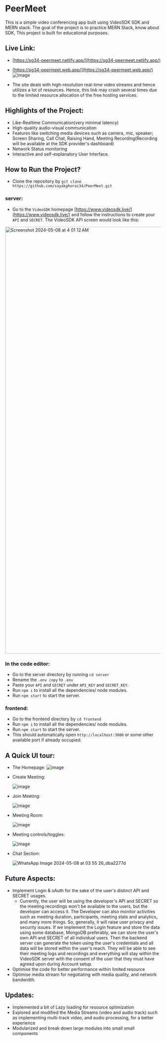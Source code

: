# PeerMeet
This is a simple video conferencing app built using VideoSDK SDK and MERN stack. The goal of the project is to practice MERN Stack, know about SDK,
This project is built for educational purposes. 

## Live Link: 
 - [https://sg34-peermeet.netlify.app/](https://sg34-peermeet.netlify.app/)
 - [https://sg34-peermeet.web.app/](https://sg34-peermeet.web.app/)
   ![image](https://github.com/sayakghorai34/PeerMeet/assets/115321969/572c48a8-75ef-4c2a-abf2-64e165aa6cdb)

 - The site deals with high-resolution real-time video streams and hence utilizes a lot of resources. Hence, this link may crash several times due to the limited resource allocation of the free hosting services.

## Highlights of the Project:
 - Like-Realtime Communication(very minimal latency)
 - High-quality audio-visual communication
 - Features like switching media devices such as camera, mic, speaker; Screen Sharing, Call Chat, Raising Hand, Meeting Recording(Recording will be available at the SDK provider's dashboard)
 - Network Status monitoring
 - Interactive and self-explanatory User Interface.

## How to Run the Project?
 - Clone the repository by `git clone https://github.com/sayakghorai34/PeerMeet.git`
 ### server:
  - Go to the `VideoSDK` homepage [https://www.videosdk.live/](https://www.videosdk.live/) and follow the instructions to create your `API` and `SECRET`.
  The VideoSDK API screen would look like this:
<img width="1383" alt="Screenshot 2024-05-08 at 4 01 12 AM" src="https://github.com/sayakghorai34/PeerMeet/assets/137064671/bd52d43b-ce8e-4362-9b10-e19aa36b9848">

### In the code editor:
  - Go to the server directory by running `cd server`
  - Rename the `.env copy` to `.env`
  - Paste your `API` and `SECRET` under `API_KEY` and `SECRET_KEY`.
  - Run `npm i` to install all the dependencies/ node modules.
  - Run `npm start` to start the server.
### frontend:
  - Go to the frontend directory by `cd frontend`
  - Run `npm i` to install all the dependencies/ node modules.
  - Run `npm start` to start the server.
  - This should automatically open `http://localhost:3000` or some other available port if already occupied.

## A Quick UI tour:  
 - The Homepage:
   ![image](https://github.com/sayakghorai34/PeerMeet/assets/115321969/55a98b7e-d11b-4945-80c3-3054d72c9e26)
 - Create Meeting:
   
   ![image](https://github.com/sayakghorai34/PeerMeet/assets/115321969/6f501c1c-38d7-4108-9c51-f7d03659ec52)
 - Join Meeting:
   
   ![image](https://github.com/sayakghorai34/PeerMeet/assets/115321969/6903d56f-9104-4cda-8b17-86974976505c)
 - Meeting Room:
   
   ![image](https://github.com/sayakghorai34/PeerMeet/assets/115321969/2142e02f-07f6-4cae-82c0-995acb1ff7d5)
 - Meeting controls/toggles:
   
   ![image](https://github.com/sayakghorai34/PeerMeet/assets/115321969/bdf52292-3cfa-4e5e-80ce-3d357e218baa)
 - Chat Section:
   
   ![WhatsApp Image 2024-05-08 at 03 55 26_dba2277d](https://github.com/sayakghorai34/PeerMeet/assets/115321969/d0f00ce3-4652-4ad9-874f-48461af791c1)
## Future Aspects:
  - Implement Login & oAuth for the sake of the user's distinct API and SECRET usages.
      - Currently, the user will be using the developer's API and SECRET so the meeting recordings won't be available to the users, but the developer can access it. The Developer can also monitor activities such as meeting duration, participants, meeting stats and analytics, and many more things. So, generally, it will raise user privacy and security issues. If we implement the Login feature and store the data using some database, MongoDB preferably, we can store the user's own API and SECRET of all individual users. Then the backend server can generate the token using the user's credentials and all data will be stored within the user's reach. They will be able to see their meeting logs and recordings and everything will stay within the VideoSDK server with the consent of the user that they must have agreed upon during Account setup.
  - Optimise the code for better performance within limited resource
  - Optimise media stream for negotiating with media quality, and network bandwidth.

## Updates:
  - Implemented a bit of Lazy loading for resource optimization
  - Explored and modified the Media Streams (video and audio track) such as implementing multi-track video, and audio processing, for a better experience
  - Modularized and break down large modules into small small components
